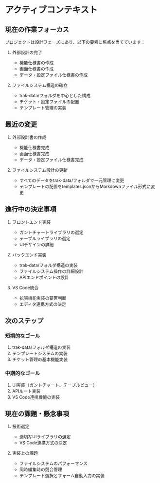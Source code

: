 # アクティブコンテキスト

## 現在の作業フォーカス

プロジェクトは設計フェーズにあり、以下の要素に焦点を当てています：

1. 外部設計の完了
   - 機能仕様書の作成
   - 画面仕様書の作成
   - データ・設定ファイル仕様書の作成

2. ファイルシステム構造の確立
   - trak-data/フォルダを中心とした構成
   - チケット・設定ファイルの配置
   - テンプレート管理の実装

## 最近の変更

1. 外部設計書の作成
   - 機能仕様書完成
   - 画面仕様書完成
   - データ・設定ファイル仕様書完成

2. ファイルシステム設計の更新
   - すべてのデータをtrak-data/フォルダで一元管理に変更
   - テンプレートの配置をtemplates.jsonからMarkdownファイル形式に変更

## 進行中の決定事項

1. フロントエンド実装
   - ガントチャートライブラリの選定
   - テーブルライブラリの選定
   - UIデザインの詳細

2. バックエンド実装
   - trak-data/フォルダ構造の実装
   - ファイルシステム操作の詳細設計
   - APIエンドポイントの設計

3. VS Code統合
   - 拡張機能実装の要否判断
   - エディタ連携方式の決定

## 次のステップ

### 短期的なゴール
1. trak-data/フォルダ構造の実装
2. テンプレートシステムの実装
3. チケット管理の基本機能実装

### 中期的なゴール
1. UI実装（ガントチャート、テーブルビュー）
2. APIルート実装
3. VS Code連携機能の実装

## 現在の課題・懸念事項

1. 技術選定
   - 適切なUIライブラリの選定
   - VS Code連携方式の決定

2. 実装上の課題
   - ファイルシステムのパフォーマンス
   - 同時編集時の競合管理
   - テンプレート選択とフォーム自動入力の実装

